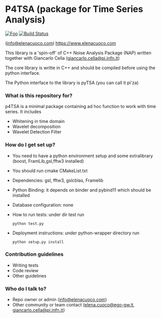 # P4TSA (package for Time Series Analysis) #

[![Foo](https://img.shields.io/badge/docs-latest-brightgreen.svg?style=flat)](http://p4tsa.readthedocs.io/en/latest/?badge=latest) [![Build Status](https://travis-ci.org/elenacuoco/p4TSA.png)](https://travis-ci.org/elenacuoco/p4TSA)

 (info@elenacuoco.com) https://www.elenacuoco.com

This library is a 'spin-off' of C++ Noise Analysis Package (NAP) written together 
with Giancarlo Cella (giancarlo.cella@pi.infn.it)

The core library is writte in C++ and should be compiled before using the python interface.

The Python interface to the library is pyTSA (you can call it pi'za)
 
### What is this repository for? ###
p4TSA is a minimal package containing ad hoc function to work with time series. 
It includes
 * Whitening in time domain
 * Wavelet decomposition
 * Wavelet Detection Filter

### How do I get set up? ###

* You need to have a python environment setup and some extralibrary (boost, FramLib,gsl,fftw3 installed)
* You should run cmake CMakeList.txt
* Dependencies: gsl, fftw3, gslcblas, Framelib
* Python Binding: it depends on binder and pybind11 which should be installed 
* Database configuration: none
* How to run tests: under dir test run 

    <code>python test.py</code>
* Deployment instructions: under python-wrapper directory run

    <code>python setup.py install</code>

### Contribution guidelines ###

* Writing tests
* Code review
* Other guidelines

### Who do I talk to? ###

* Repo owner or admin (info@elenacuoco.com)
* Other community or team contact (elena.cuoco@ego-gw.it, giancarlo.cella@pi.infn.it)
                                                               
